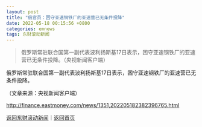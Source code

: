```yaml
---
layout: post
title: "俄官员：困守亚速钢铁厂的亚速营已无条件投降"
date: 2022-05-18 00:15:56 +0800
categories: emnews
tags: 东财滚动新闻
---
```

> 俄罗斯常驻联合国第一副代表波利扬斯基17日表示，困守亚速钢铁厂的亚速营已无条件投降。（央视新闻客户端）

<p>俄罗斯常驻联合国第一副代表波利扬斯基17日表示，困守亚速钢铁厂的亚速营已无条件投降。</p><p class="em_media">（文章来源：央视新闻客户端）</p>

<http://finance.eastmoney.com/news/1351,202205182382396765.html>

[返回东财滚动新闻](//finews.withounder.com/emnews/)｜[返回首页](//finews.withounder.com/)